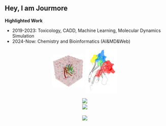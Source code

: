 ## Hey, I am Jourmore

**Highlighted Work**
* 2019-2023: Toxicology, CADD, Machine Learning, Molecular Dynamics Simulation
* 2024-Now: Chemistry and Bioinformatics (AI&MD&Web)
<p align="center">
    <img align="center" src="https://github.com/jourmore/jourmore/blob/main/md.png" width="100" alt="logo"/>
    <img align="center" src="https://github.com/jourmore/jourmore/blob/main/png60-roll-unscreen.gif" width="100" alt="logo"/>
</p>

<!-- * [DIG: A Turnkey Library for Diving into Graph Deep Learning Research](https://github.com/divelab/DIG)
* [MoleculeX: Advanced Graph and Sequence Neural Networks for Molecular Property Prediction and Drug Discovery](https://github.com/divelab/MoleculeX)
* [GOOD: A graph out-of-distribution benchmark](https://github.com/divelab/GOOD) -->

<div align="center"> <img height="137px" src="https://github-readme-stats.vercel.app/api?username=jourmore&hide_title=true&hide_border=true&show_icons=trueline_height=21&text_color=000&icon_color=000&bg_color=0,ea6161,ffc64d,fffc4d,52fa5a&theme=graywhite" /> </div>
<div align="center"> <img src="https://github-readme-streak-stats.herokuapp.com/?user=jourmore" /> </div>
<p align="center">
<a> <img align="center" src="https://github-readme-stats.vercel.app/api/top-langs/?username=jourmore&layout=compact&theme=buefy&hide_border=true" /> </a> 
</p>

<!-- <div align="center"> <img src="https://stats.justsong.cn/api/csdn?id=qq_39607403"> </div> -->

<!-- ## Experience
- 2022.9-Now : Sichuan University /  PHD / Chengdu, China -->

<!-- ## Contact
-  Email : maojun@stu.scu.edu.cn -->
<!-- <div align="center"> <img src="https://github-profile-trophy.vercel.app/?username=jourmore" /> </div> -->

